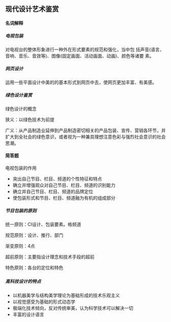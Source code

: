 ## 现代设计艺术鉴赏

#### 名词解释

##### 电视包装

对电视台的整体形象进行一种外在形式要素的规范和强化，当中包 括声音\(语言、音响、音乐、音效等\)、图像\(固定画面、活动画面、动画\)、颜色等诸要 素。  


##### 网页设计

运用一些平面设计中美的的基本形式到网页中去，使网页更加丰富、有美感。

##### 绿色设计鉴赏

绿色设计的概念

狭义：以绿色技术为前提

广义：从产品制造业延伸到产品制造密切相关的产品包装、宣传、营销各环节，并扩大到全社会的绿色意识，或者视为一种兼具理想注意色彩与强烈社会意识的社会思潮。

#### 简答题

电视包装的作用

* 突出自己节目、栏目、频道的个性特征和特点
* 确立并增强观众对自己节目、栏目、频道的识别能力
* 确立并自己节目、栏目、频道的品牌定位
* 使包装形式和节目、栏目、频道融为有机的组成部分

##### 节目包装的原则

统一原则：CI设计、包装要素。格频道

规范原则：设计、推行、部门

渐变原则：4点

超前原则：主要指设计理念和技术手段的超前

特色原则：各台的定位和特色

##### 

##### 高科技设计的特点

* 以机器美学与结构美学理论为基础形成的技术乐观主义
* 以视觉感受为基础的形式动态学
* 极端化技术倾向，反对传统审美，认为科学技术可以解决一切
* 丰富的设计语言



